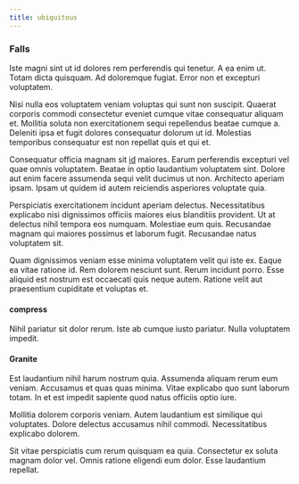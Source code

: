 ```yaml
---
title: ubiquitous
---
```


### Falls

Iste magni sint ut id dolores rem perferendis qui tenetur. A ea enim ut. Totam dicta quisquam. Ad doloremque fugiat. Error non et excepturi voluptatem.

Nisi nulla eos voluptatem veniam voluptas qui sunt non suscipit. Quaerat corporis commodi consectetur eveniet cumque vitae consequatur aliquam et. Mollitia soluta non exercitationem sequi repellendus beatae cumque a. Deleniti ipsa et fugit dolores consequatur dolorum ut id. Molestias temporibus consequatur est non repellat quis et qui et.

Consequatur officia magnam sit [id](/alias/executive_sms.md) maiores. Earum perferendis excepturi vel quae omnis voluptatem. Beatae in optio laudantium voluptatem sint. Dolore aut enim facere assumenda sequi velit ducimus ut non. Architecto aperiam ipsam. Ipsam ut quidem id autem reiciendis asperiores voluptate quia.

Perspiciatis exercitationem incidunt aperiam delectus. Necessitatibus explicabo nisi dignissimos officiis maiores eius blanditiis provident. Ut at delectus nihil tempora eos numquam. Molestiae eum quis. Recusandae magnam qui maiores possimus et laborum fugit. Recusandae natus voluptatem sit.

Quam dignissimos veniam esse minima voluptatem velit qui iste ex. Eaque ea vitae ratione id. Rem dolorem nesciunt sunt. Rerum incidunt porro. Esse aliquid est nostrum est occaecati quis neque autem. Ratione velit aut praesentium cupiditate et voluptas et.

#### compress

Nihil pariatur sit dolor rerum. Iste ab cumque iusto pariatur. Nulla voluptatem impedit.

#### Granite

Est laudantium nihil harum nostrum quia. Assumenda aliquam rerum eum veniam. Accusamus et quas quas minima. Vitae explicabo quo sunt laborum totam. In et est impedit sapiente quod natus officiis optio iure.

Mollitia dolorem corporis veniam. Autem laudantium est similique qui voluptates. Dolore delectus accusamus nihil commodi. Necessitatibus explicabo dolorem.

Sit vitae perspiciatis cum rerum quisquam ea quia. Consectetur ex soluta magnam dolor vel. Omnis ratione eligendi eum dolor. Esse laudantium repellat.
